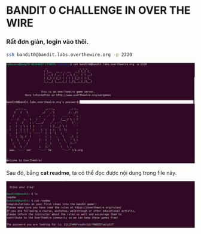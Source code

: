 # BANDIT 0 CHALLENGE IN OVER THE WIRE 

### Rất đơn giản, login vào thôi.

```bash
ssh bandit0@bandit.labs.overthewire.org -p 2220
```

![](image/bandit_0.png)

Sau đó, bằng **cat readme**, ta có thể đọc được nội dung trong file này.

![](image/bandit_1_pwd.png)
